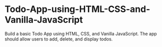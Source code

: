 # Todo-App-using-HTML-CSS-and-Vanilla-JavaScript
Build a basic Todo App using HTML, CSS, and Vanilla JavaScript. The app should allow users to add, delete, and display todos.
